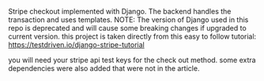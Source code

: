 Stripe checkout implemented with Django.  The backend handles the transaction and uses templates.  NOTE: The version of Django used in this repo is deprecated and will cause some breaking changes if upgraded to current version.  this project is taken directly from this easy to follow tutorial: https://testdriven.io/django-stripe-tutorial  

you will need your stripe api test keys for the check out method. some extra dependencies were also added that were not in the article.